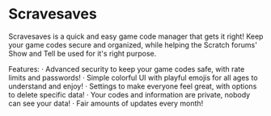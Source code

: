 # Scravesaves

Scravesaves is a quick and easy game code manager that gets it right! Keep your game codes secure and organized, while helping the Scratch forums' Show and Tell be used for it's right purpose.

Features:
· Advanced security to keep your game codes safe, with rate limits and passwords!
· Simple colorful UI with playful emojis for all ages to understand and enjoy!
· Settings to make everyone feel great, with options to delete specific data!
· Your codes and information are private, nobody can see your data!
· Fair amounts of updates every month!
